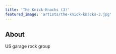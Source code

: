 ```yaml
---
title: 'The Knick-Knacks (3)'
featured_image: 'artists/the-knick-knacks-3.jpg'
---
```


## About

US garage rock group
